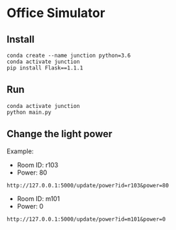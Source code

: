 # Office Simulator

## Install

```
conda create --name junction python=3.6
conda activate junction
pip install Flask==1.1.1
```

## Run

```
conda activate junction
python main.py
```

## Change the light power

Example: 

* Room ID: r103
* Power: 80
```
http://127.0.0.1:5000/update/power?id=r103&power=80
```

* Room ID: m101
* Power: 0
```
http://127.0.0.1:5000/update/power?id=m101&power=0
```
